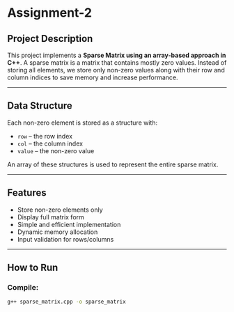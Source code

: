 # Assignment-2
## Project Description

This project implements a **Sparse Matrix using an array-based approach in C++**. A sparse matrix is a matrix that contains mostly zero values. Instead of storing all elements, we store only non-zero values along with their row and column indices to save memory and increase performance.

---

##  Data Structure

Each non-zero element is stored as a structure with:
- `row` – the row index
- `col` – the column index
- `value` – the non-zero value

An array of these structures is used to represent the entire sparse matrix.

---

## Features

- Store non-zero elements only
- Display full matrix form
- Simple and efficient implementation
- Dynamic memory allocation
- Input validation for rows/columns

---

## How to Run

### Compile:

```bash
g++ sparse_matrix.cpp -o sparse_matrix
